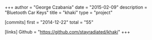 +++
author = "George Czabania"
date = "2015-02-09"
description = "Bluetooth Car Keys"
title = "khaki"
type = "project"

[commits]
  first = "2014-12-22"
  total = "55"

[links]
  Github = "https://github.com/stayradiated/khaki"
+++

